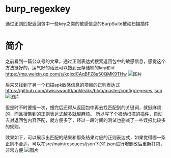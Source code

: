 # burp_regexkey
通过正则匹配返回包中一些key之类的敏感信息的BurpSuite被动扫描插件
# 简介
之前看到一篇公众号的文章，通过正则表达式搜索返回包中的敏感信息，感觉这个方法挺好的，运气好的话还可以搜到云存储桶的key和id
https://mp.weixin.qq.com/s/kqIxdCAqBFZ8a50QMK9THw
![图片](https://user-images.githubusercontent.com/48166761/181022447-9fa661b0-b26a-4ae6-b2de-85429b8a7191.png)


后来又找到了另一个扫描apk敏感信息的项目的正则表达式
https://github.com/dwisiswant0/apkleaks/blob/master/config/regexes.json
![图片](https://user-images.githubusercontent.com/48166761/181022972-82018cf4-dd48-4837-9d6f-baf59f302c56.png)


但是时不时要搜一次，搜完后还得从返回包中再去找匹配到的关键词，就挺麻烦的，而且搜集到的正则表达式越多就越麻烦。
所以写了个被动扫描的插件，自动去对返回包内容匹配，就方便多了，经过一段时间的测试也删减了一些误报比较多的规则。

效果如下，可以展示出匹配的结果和那条结果对应的正则表达式，如果觉得哪一条正则不合适，可以在src/main/resouces/json下的1.json进行增删改后重新打包，非常方便
![图片](https://user-images.githubusercontent.com/48166761/181025073-85b341b9-1b4f-473a-b670-d51584895e8b.png)
